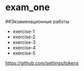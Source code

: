 # exam_one
##Экзаменационные работы


- exercise-1
- exercise-2
- exercise-3
- exercise-4
- exercise-5

https://github.com/settings/tokens